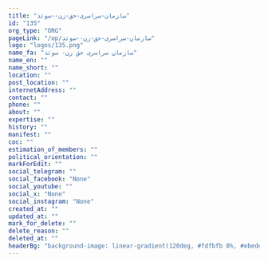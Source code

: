 ```yaml
---
title: "سازمان-سراسری-حق-زن--سوئد"
id: "135"
org_type: "ORG"
pageLink: "/op/سازمان-سراسری-حق-زن--سوئد"
logo: "logos/135.png"
name_fa: "سازمان سراسری حق زن- سوئد"
name_en: ""
name_short: ""
location: ""
post_location: ""
internetAddress: ""
contact: ""
phone: ""
about: ""
expertise: ""
history: ""
manifest: ""
coc: ""
estimation_of_members: ""
political_orientation: ""
markForEdit: ""
social_telegram: ""
social_facebook: "None"
social_youtube: ""
social_x: "None"
social_instagram: "None"
created_at: ""
updated_at: ""
mark_for_delete: ""
delete_reason: ""
deleted_at: ""
headerBg: "background-image: linear-gradient(120deg, #fdfbfb 0%, #ebedee 100%);"
---
```

